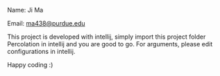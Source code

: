 Name: Ji Ma

Email: ma438@purdue.edu

This project is developed with intellij, simply import this project folder Percolation in intellij and you are good to go. For arguments, please edit configurations in intellij.

Happy coding :)
